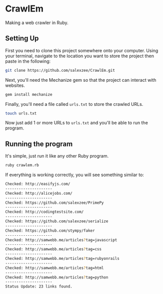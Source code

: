 CrawlEm
======

Making a web crawler in Ruby. 

Setting Up
--------

First you need to clone this project somewhere onto your computer. Using your terminal, navigate to the location you want to store the project then paste in the following:

```bash
git clone https://github.com/salexzee/CrawlEm.git
```

Next, you'll need the Mechanize gem so that the project can interact with websites.

```bash
gem install mechanize
```

Finally, you'll need a file called `urls.txt` to store the crawled URLs.

```bash
touch urls.txt
```

Now just add 1 or more URLs to `urls.txt` and you'll be able to run the program.

Running the program
---------
It's simple, just run it like any other Ruby program.

```bash
ruby crawlem.rb
```

If everything is working correctly, you will see something similar to:

```bash
Checked: http://easifyjs.com/
---------------------
Checked: http://alicejobs.com/
---------------------
Checked: https://github.com/salexzee/PrimePy
---------------------
Checked: http://codingtestsite.com/
---------------------
Checked: https://github.com/salexzee/serialize
---------------------
Checked: https://github.com/stympy/faker
---------------------
Checked: http://samwebb.me/articles?tag=javascript
---------------------
Checked: http://samwebb.me/articles?tag=css
---------------------
Checked: http://samwebb.me/articles?tag=rubyonrails
---------------------
Checked: http://samwebb.me/articles?tag=html
---------------------
Checked: http://samwebb.me/articles?tag=python
---------------------
Status Update: 23 links found.
```


